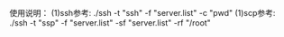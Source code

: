 使用说明：
    (1)ssh参考:
    ./ssh -t "ssh" -f "server.list" -c "pwd"
    (1)scp参考:
    ./ssh -t "ssp" -f "server.list" -sf "server.list" -rf "/root"

